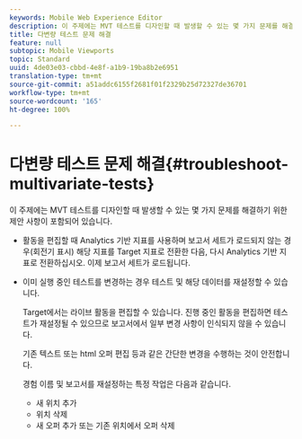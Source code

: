 ```yaml
---
keywords: Mobile Web Experience Editor
description: 이 주제에는 MVT 테스트를 디자인할 때 발생할 수 있는 몇 가지 문제를 해결하기 위한 제안 사항이 포함되어 있습니다.
title: 다변량 테스트 문제 해결
feature: null
subtopic: Mobile Viewports
topic: Standard
uuid: 4de03e03-cbbd-4e8f-a1b9-19ba8b2e6951
translation-type: tm+mt
source-git-commit: a51addc6155f2681f01f2329b25d72327de36701
workflow-type: tm+mt
source-wordcount: '165'
ht-degree: 100%

---
```



# 다변량 테스트 문제 해결{#troubleshoot-multivariate-tests}

이 주제에는 MVT 테스트를 디자인할 때 발생할 수 있는 몇 가지 문제를 해결하기 위한 제안 사항이 포함되어 있습니다.

* 활동을 편집할 때 Analytics 기반 지표를 사용하며 보고서 세트가 로드되지 않는 경우(회전기 표시) 해당 지표를 Target 지표로 전환한 다음, 다시 Analytics 기반 지표로 전환하십시오. 이제 보고서 세트가 로드됩니다.
* 이미 실행 중인 테스트를 변경하는 경우 테스트 및 해당 데이터를 재설정할 수 있습니다.

   Target에서는 라이브 활동을 편집할 수 있습니다. 진행 중인 활동을 편집하면 테스트가 재설정될 수 있으므로 보고서에서 일부 변경 사항이 인식되지 않을 수 있습니다.

   기존 텍스트 또는 html 오퍼 편집 등과 같은 간단한 변경을 수행하는 것이 안전합니다.

   경험 이름 및 보고서를 재설정하는 특정 작업은 다음과 같습니다.

   * 새 위치 추가
   * 위치 삭제
   * 새 오퍼 추가 또는 기존 위치에서 오퍼 삭제

